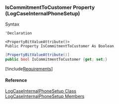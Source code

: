 ﻿### IsCommitmentToCustomer Property (LogCaseInternalPhoneSetup)

Syntax

```vbnet
'Declaration

<PropertyBitValueAttribute()>
Public Property IsCommitmentToCustomer As Boolean
```

```csharp
[PropertyBitValueAttribute()]
public bool IsCommitmentToCustomer {get; set;}
```

[!include[Requirements](../partials/requirements.md)]

#### Reference

[LogCaseInternalPhoneSetup Class](FChoice.Toolkits.Clarify~FChoice.Toolkits.Clarify.Support.LogCaseInternalPhoneSetup.md)  
[LogCaseInternalPhoneSetup Members](FChoice.Toolkits.Clarify~FChoice.Toolkits.Clarify.Support.LogCaseInternalPhoneSetup_members.md)